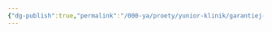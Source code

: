 ```yaml
---
{"dg-publish":true,"permalink":"/000-ya/proety/yunior-klinik/garantiej-pismo-ot-strahovoj-kompanii/"}
---
```


